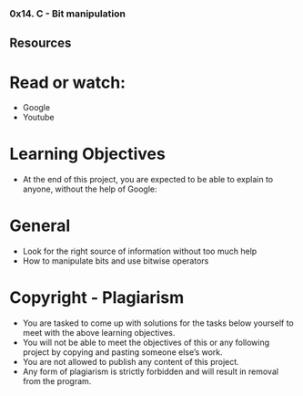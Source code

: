 ### 0x14. C - Bit manipulation ###

## Resources ##

# Read or watch: #

* Google 
* Youtube

# Learning Objectives #

* At the end of this project, you are expected to be able to explain to anyone, without the help of Google:

# General #

* Look for the right source of information without too much help
* How to manipulate bits and use bitwise operators

# Copyright - Plagiarism #

* You are tasked to come up with solutions for the tasks below yourself to meet with the above learning objectives.
* You will not be able to meet the objectives of this or any following project by copying and pasting someone else’s work.
* You are not allowed to publish any content of this project.
* Any form of plagiarism is strictly forbidden and will result in removal from the program.

